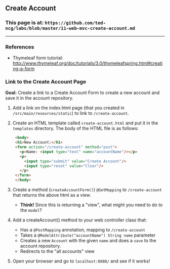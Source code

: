 ## Create Account

### This page is at: `https://github.com/ted-ncg/labs/blob/master/11-web-mvc-create-account.md`

----

### References

* Thymeleaf form tutorial: http://www.thymeleaf.org/doc/tutorials/3.0/thymeleafspring.html#creating-a-form


### Link to the Create Account Page

**Goal:** Create a link to a Create Account Form to create a new account and save it in the account repository.

1. Add a link on the index.html page (that you created in `/src/main/resources/static`) to link to `/create-account`.

1. Create an HTML template called `create-account.html` and put it in the `templates` directory.
   The body of the HTML file is as follows:
   
   ```html
    <body>
    <h1>New Account:</h1>
    <form action="/create-account" method="post">
      <p>Name: <input type="text" name="accountName"/></p>
      <p>
        <input type="submit" value="Create Account"/> 
        <input type="reset" value="Clear"/>
      </p>
    </form>
    </body>
   ```
1. Create a method (`createAccountForm()`) `@GetMapping` to `/create-account` that returns the above html as a view.

    * **Think!** Since this is returning a "view", what might you need to do to the `model`?

1. Add a createAccount() method to your web controller class that:

    * Has a `@PostMapping` annotation, mapping to `/create-account`
    * Takes a `@ModelAttribute("accountName") String name` parameter
    * Creates a new `Account` with the given `name` and does a `save` to the account repository.
    * Redirects to the "all accounts" view

1. Open your browser and go to `localhost:8080/` and see if it works!
